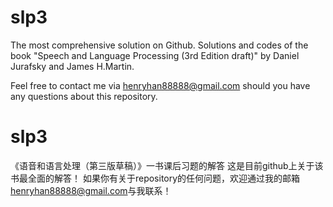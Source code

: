 # slp3
The most comprehensive solution on Github.
Solutions and codes of the book "Speech and Language Processing (3rd Edition draft)" by Daniel Jurafsky and James H.Martin.

Feel free to contact me via <henryhan88888@gmail.com> should you have any questions about this repository.

# slp3
《语音和语言处理（第三版草稿）》一书课后习题的解答
这是目前github上关于该书最全面的解答！
如果你有关于repository的任何问题，欢迎通过我的邮箱<henryhan88888@gmail.com>与我联系！
